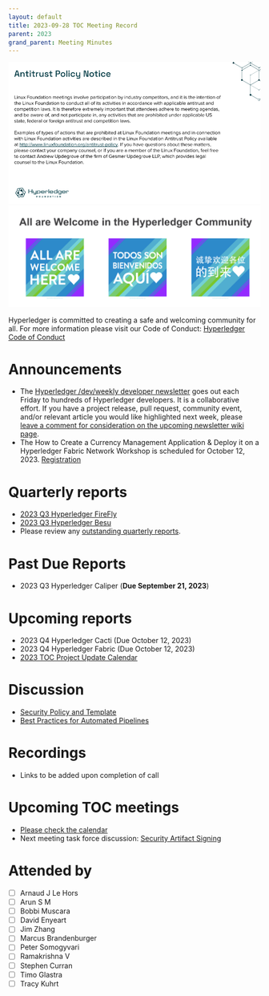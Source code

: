 ```yaml
---
layout: default
title: 2023-09-28 TOC Meeting Record
parent: 2023
grand_parent: Meeting Minutes
---
```

![Antitrust Policy Notice](../images/antitrust-policy-notice.png "Antitrust Policy Notice")
![All are Welcome in the Hyperledger Community](../images/all-are-welcome.png "All are Welcome in the Hyperledger Community")

Hyperledger is committed to creating a safe and welcoming community for all. For more information please visit our Code of Conduct: [Hyperledger Code of Conduct](https://toc.hyperledger.org/governing-documents/code-of-conduct.html)

# Announcements
* The [Hyperledger /dev/weekly developer newsletter](https://wiki.hyperledger.org/pages/viewpage.action?pageId=39618905) goes out each Friday to hundreds of Hyperledger developers. It is a collaborative effort. If you have a project release, pull request, community event, and/or relevant article you would like highlighted next week, please [leave a comment for consideration on the upcoming newsletter wiki page](https://wiki.hyperledger.org/display/DR/2023).
* The How to Create a Currency Management Application & Deploy it on a Hyperledger Fabric Network Workshop is scheduled for October 12, 2023. [Registration](https://zoom.us/meeting/register/tJAucu6tpjstGdWBjYkepXixkFEBP4637-sk#/registration)

# Quarterly reports
* [2023 Q3 Hyperledger FireFly](https://github.com/hyperledger/toc/pull/163)
* [2023 Q3 Hyperledger Besu](https://github.com/hyperledger/toc/pull/169)
* Please review any [outstanding quarterly reports](https://github.com/hyperledger/toc/pulls?q=is%3Apr+is%3Aopen+label%3Aquarterly-report+user-review-requested%3A%40me).

# Past Due Reports
* 2023 Q3 Hyperledger Caliper (**Due September 21, 2023**)

# Upcoming reports
* 2023 Q4 Hyperledger Cacti (Due October 12, 2023)
* 2023 Q4 Hyperledger Fabric (Due October 12, 2023)
* [2023 TOC Project Update Calendar](../../project-reports/2023/2023-updates.md)

# Discussion
* [Security Policy and Template](https://github.com/hyperledger/toc/pull/167)
* [Best Practices for Automated Pipelines](https://github.com/hyperledger/toc/issues/44)

# Recordings
* Links to be added upon completion of call

# Upcoming TOC meetings
* [Please check the calendar](https://lists.hyperledger.org/g/toc/calendar)
* Next meeting task force discussion: [Security Artifact Signing](https://github.com/hyperledger/toc/issues/49)

# Attended by
* [ ] Arnaud J Le Hors
* [ ] Arun S M
* [ ] Bobbi Muscara
* [ ] David Enyeart
* [ ] Jim Zhang
* [ ] Marcus Brandenburger
* [ ] Peter Somogyvari
* [ ] Ramakrishna V
* [ ] Stephen Curran
* [ ] Timo Glastra
* [ ] Tracy Kuhrt